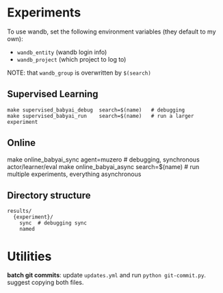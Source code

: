 
# Experiments

To use wandb, set the following environment variables (they default to my own):
- `wandb_entity` (wandb login info)
- `wandb_project` (which project to log to)

NOTE: that `wandb_group` is overwritten by `$(search)`

## Supervised Learning
```
make supervised_babyai_debug  search=$(name)   # debugging 
make supervised_babyai_run    search=$(name)   # run a larger experiment
```

## Online
make online_babyai_sync agent=muzero     # debugging, synchronous actor/learner/eval
make online_babyai_async  search=$(name) # run multiple experiments, everything asynchronous

## Directory structure
```
results/
  {experiment}/
    sync  # debugging sync
    named
```


# Utilities

**batch git commits**: update `updates.yml` and run `python git-commit.py`. suggest copying both files.